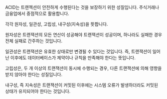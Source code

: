 ACID는 트랜젝션이 안전하게 수행된다는 것을 보장하기 위한 성질입니다. 주식거래나 금융업에서 중점적으로 활용합니다.

각각 원자성, 일관성, 고립성, 내구성(지속성)을 뜻합니다.

원자성은 트랜잭션의 모든 연산이 성공해야 트랜잭션이 성공이며, 하나라도 실패한 경우 전체 실패로 간주하는 것입니다.

일관성은 트랜잭션은 유효한 상태로만 변경될 수 있다는 것입니다. 즉, 트랜잭션이 일어난 이후에도 데이터베이스가 제약이나 규칙을 만족해야 한다는 뜻입니다.

고립성은, 두 개 이상의 트랜잭션이 동시에 수행되는 경우, 다른 트랜잭션에 의해 영향을 받지 않아야 한다는 성질입니다.

내구성, 즉 지속성은 트랜잭션이 커밋된 이후에는 시스템 오류가 발생하더라도 커밋된 상태가 유지되어야 한다는 것입니다.
